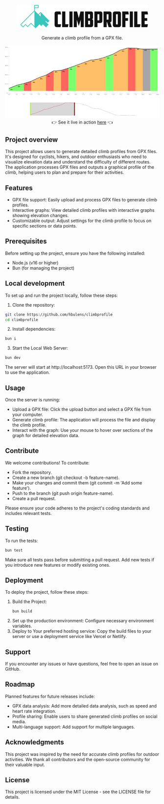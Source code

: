 <div align="center">
<img src="assets/logo.png" /> 
</div> 
<br/> 

<div align="center">
Generate a climb profile from a GPX file. 
</div> 
<br /> 
<img src="assets/screenshot.png" />

<br/>
<div align="center">
👉 See it live in action <a href="https://hbulens.github.io/climbprofile/
" target="_blank">here</a> 👈 
</div> 

## Project overview

This project allows users to generate detailed climb profiles from GPX files. It's designed for cyclists, hikers, and outdoor enthusiasts who need to visualize elevation data and understand the difficulty of different routes. The application processes GPX files and outputs a graphical profile of the climb, helping users to plan and prepare for their activities.

## Features

- GPX file support: Easily upload and process GPX files to generate climb profiles.
- Interactive graphs: View detailed climb profiles with interactive graphs showing elevation changes.
- Customizable output: Adjust settings for the climb profile to focus on specific sections or data points.

## Prerequisites

Before setting up the project, ensure you have the following installed:

- Node.js (v16 or higher)
- Bun (for managing the project)

## Local development

To set up and run the project locally, follow these steps:

1. Clone the repository:

``` bash
git clone https://github.com/hbulens/climbprofile
cd climbprofile
```

2. Install dependencies:

```bash
bun i
```

3. Start the Local Web Server:

```bash
bun dev
```

The server will start at http://localhost:5173. 
Open this URL in your browser to use the application.

## Usage

Once the server is running:

- Upload a GPX file: Click the upload button and select a GPX file from your computer.
- Generate climb profile: The application will process the file and display the climb profile.
- Interact with the graph: Use your mouse to hover over sections of the graph for detailed elevation data.

## Contribute

We welcome contributions! To contribute:

- Fork the repository.
- Create a new branch (git checkout -b feature-name).
- Make your changes and commit them (git commit -m 'Add some feature').
- Push to the branch (git push origin feature-name).
- Create a pull request.

Please ensure your code adheres to the project's coding standards and includes relevant tests.

## Testing

To run the tests:

```bash
bun test
```

Make sure all tests pass before submitting a pull request. Add new tests if you introduce new features or modify existing ones.

## Deployment

To deploy the project, follow these steps:

1. Build the Project:
    ```bash
    bun build
    ```
2. Set up the production environment: Configure necessary environment variables.
3. Deploy to Your preferred hosting service: Copy the build files to your server or use a deployment service like Vercel or Netlify.

## Support

If you encounter any issues or have questions, feel free to open an issue on GitHub.

## Roadmap

Planned features for future releases include:

- GPX data analysis: Add more detailed data analysis, such as speed and heart rate integration.
- Profile sharing: Enable users to share generated climb profiles on social media.
- Multi-language support: Add support for multiple languages.

## Acknowledgments

This project was inspired by the need for accurate climb profiles for outdoor activities. We thank all contributors and the open-source community for their valuable input.

## License

This project is licensed under the MIT License - see the LICENSE file for details.